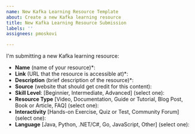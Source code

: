 ```yaml
---
name: New Kafka Learning Resource Template
about: Create a new Kafka learning resource
title: New Kafka Learning Resource Submission
labels: ''
assignees: pmoskovi

---
```


I'm submitting a new Kafka learning resource:

* **Name** (name of your resource)*: 
* **Link** (URL that the resource is accessible at)*: 
* **Description** (brief description of the resource)*: 
* **Source** (website that should get credit for this content): 
* **Skill Level**: [Beginnier, Intermediate, Advanced] (select one): 
* **Resource Type** [Video, Documentation, Guide or Tutorial, Blog Post, Book or Article, FAQ] (select one): 
* **Interactivity** [Hands-on Exercise, Quiz or Test, Community Forum] (select one): 
* **Language** [Java, Python, .NET/C#, Go, JavaScript, Other] (select one):
